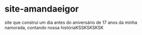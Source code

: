 # site-amandaeigor
site que construí um dia antes do aniversário de 17 anos da minha namorada, contando nossa históriaKSSKSKSKSK

